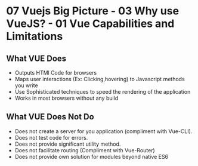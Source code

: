 # 07 Vuejs Big Picture - 03 Why use VueJS? - 01 Vue Capabilities and Limitations

## What VUE Does

- Outputs HTMl Code for browsers
- Maps user interactions (Ex: Clicking,hovering) to Javascript methods you write
- Use Sophisticated techniques  to speed the rendering of the application
- Works in most browsers without any build

## What VUE Does Not Do

- Does not create a server for you application (compliment with Vue-CLI).
- Does not test code for errors.
- Does not provide significant utility method.
- Does not facilitate routing (Compliment with Vue-Router)
- Does not provide own solution for modules beyond native ES6
